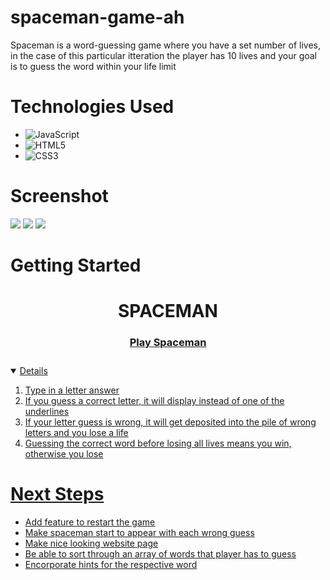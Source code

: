 # spaceman-game-ah
Spaceman is a word-guessing game where you have a set number of lives, in the case of this particular itteration the player has 10 lives and your goal is to guess the word within your life limit

# Technologies Used

- ![JavaScript](https://img.shields.io/badge/-JavaScript-05122A?style=flat&logo=javascript)
- ![HTML5](https://img.shields.io/badge/-HTML5-05122A?style=flat&logo=html5)
- ![CSS3](https://img.shields.io/badge/-CSS-05122A?style=flat&logo=css3)

# Screenshot

<img src="https://i.imgur.com/EZZUpwV.png">
<img src="https://i.imgur.com/760rzIC.png">
<img src="https://i.imgur.com/8e0QLkE.png">

# Getting Started
<div align="center">
   <h1> SPACEMAN </h1>
   <h3><a href=https://arsenhreskiv.github.io/spaceman-game-ah> Play Spaceman <h3>                             
</div>
<details open>
<ol>
<li>Type in a letter answer</li>
<li>If you guess a correct letter, it will display instead of one of the underlines</li>
<li>If your letter guess is wrong, it will get deposited into the pile of wrong letters and you lose a life</li>
<li>Guessing the correct word before losing all lives means you win, otherwise you lose</li>
</ol>
</details>

# Next Steps

- Add feature to restart the game
- Make spaceman start to appear with each wrong guess
- Make nice looking website page
- Be able to sort through an array of words that player has to guess
- Encorporate hints for the respective word
